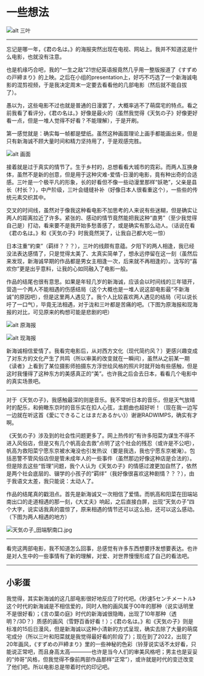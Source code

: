 # 一些想法

![alt 三叶](https://s2.loli.net/2022/12/24/3fTR6rUGSz8eYnm.jpg)

---

忘记是哪一年，《君の名は。》的海报突然出现在电视、网站上。我并不知道这是什么电影，也就没有注意。

也是机缘巧合吧，我的“一生之敌”21世纪英语报竟然几乎用一整版报道了《すずめの戸締まり》的上映。之后在小组的presentation上，好巧不巧选了一个新海诚电影的混剪视频，于是我决定周末一定要去看看他的几部电影（然后就不能自拔了）。

愚以为，这些电影不过也就是普通的日漫罢了，大概率逃不了萌腐宅的特点。看之前我看了看评分，《君の名は。》好像是最火的（虽然我觉得《天気の子》好像更好看一点，但是一堆人觉得不好看？不能理解），于是开刷。

第一感觉就是：确实每一帧都是壁纸。虽然这种画面理论上画手都能画出来，但是只有新海诚不顾大量时间和精力坚持用了，于是观感完胜。

![alt 画面](https://pic1.zhimg.com/80/v2-1a1833237cb17ae856a193ddb43fc11f_1440w.webp?source=1940ef5c)

接着就是过于真实的情节了。生于乡村的，总想看看大城市的霓彩。而两人互换身体，虽然不是新的创意，但是用于这种灾难-爱情-日漫的电影，竟有种出奇的合适感。三叶是一个极平凡的形象，长的好看但不像一些动漫里那样“妖艳”，父亲是县长（村长？），中产阶级，三叶会缝缝补补（好像日本人很看重这个），一些些的传统元素交织其中。

交叉的时间线，虽然对于像我这种看电影不加思考的人来说有些迷糊，但是确实让两人的距离拉近了许多。紧张的、感动的情节竟然能把我这种“直男”（至少我觉得自己是）打动，看来要不是我开始多愁善感了，或是确实有那么动人。（话说在看《君の名は。》和《天気の子》时我竟然哭了，让我自己都大吃一惊）

日本注重“約束”（羁绊？？？），三叶的线颇有意蕴。夕阳下的两人相逢，我已经没法表达感情了，只是觉得太美了、太真实简单了，想永远停留在这一刻（虽然后来发现，新海诚早期的作品都是男女主相逢一次，后来就不再相逢的）。泷写的“喜欢你”更是出乎意料，让我的心如同融入了电影一般。

作品的结尾也很有意思。如果是年轻几岁的新海诚，应该会以时间线的三年错开，营造一个两人不能相遇的伤感结局（这个大概也是一堆人说这部电影最“不新海诚”的原因吧），但是这里两人遇见了。我个人比较喜欢两人遇见的结局（可以说长吁了一口气），毕竟无法相遇，对于泷和三叶都是苦痛的吧。（下图为原海报和现海报的对比，可见原来的构想可能是悲剧的吧）

![alt 原海报](https://s2.loli.net/2022/12/24/ZKfdsyvVPtweDBn.jpg)

![alt 现海报](https://s2.loli.net/2022/12/24/XJBR2SCtqQMmeWw.jpg)

新海诚相信爱情了。我看完电影后，从对西方文化（现代简约风？）更感兴趣变成了对东方的文化产生了共鸣（所以审美的改变就在一瞬间），虽然从之前某一期《读者》上看到了某位摄影师拍摄东方浮世绘风格的照片时就开始有些感触，但是这时我懂得了这种东方的美感真正的“美”。也许我之后会去日本，看看几个电影中的真实场景吧。

---

对于《天気の子》，我感触最深的则是音乐。我不常听日本的音乐，但是天气放晴时的配乐，和俯瞰东京时的音乐实在扣人心弦，主题曲也超好听！（现在我一边写一边就在听这首《愛にできることはまだあるかい》）谢谢RADWIMPS，确实有才啊。

《天気の子》涉及到的社会性问题更多了。网上热传的“有许多阳菜为谋生不得不进入风俗店，但是又有几个帆高会去救”点明了这个社会的残忍（或许是不公吧），帆高为救阳菜宁愿东京被水淹没也引发热议（要是我选，我也宁愿东京被淹）。包括恶警不管风俗店但是管未成年人的一些事件（虽然那边好像这种店是合法的）。但是除去这些“哲理”问题，我个人认为《天気の子》的情感过渡更加自然了，依然是两个社会底层的、辍学的小孩子的“羁绊”（我好像很喜欢这种剧情？？？），由于我语文太差，我只能说：太动人了。

作品的结尾真的戳泪点。首先是新海诚又一次相信了爱情。而帆高和阳菜在田端站南出口的走道相遇的那一刻，《大丈夫》响起，之后直接白屏，出现“天気の子”四个大字，说实话我真的震惊了，原来相遇的情节还可以这么拍，还可以这么感动。（下图为两人相遇的地方）

![天気の子_田端駅南口.jpg](https://s2.loli.net/2022/12/24/GCYZWTPvyRDgBmw.jpg)

---

看完这两部电影，我不知道怎么回事，总感觉有许多东西想要抒发想要表达。也许是对人生中的一些事情有了新的理解，对爱、对世界慢慢形成了自己的看法吧。

---

## 小彩蛋

我觉得，其实新海诚的这几部电影很好地反应了时代吧。《秒速5センチメートル》这个时代的新海诚是不相信爱的，同时人物的画风属于00年的那种（说实话明里不是很好看）；《言の葉の庭》时代的新海诚很隐晦，出现了10年那种（透明？/3D？）质感的画风（雪野百香好看！）；《君の名は。》和《天気の子》则是标准的15后日漫风，但是新海诚以这种小清新的方式呈现，确实去除了大量的萌腐宅成分（所以三叶和阳菜就是我觉得最好看的阶段了）；现在到了2022，出现了20年画风，《すずめの戸締まり》里的一些神秘的色彩（铃芽说实话不太好看，只能说正常吧，而且身高太高————也许是当今人们的审美风格吧；男主也是妥妥的“帅哥”风格，但我觉得不像前两部作品那样“正常”），或许就是时代的变迁改变了他们吧。所以电影总是带着时代的印记吧。